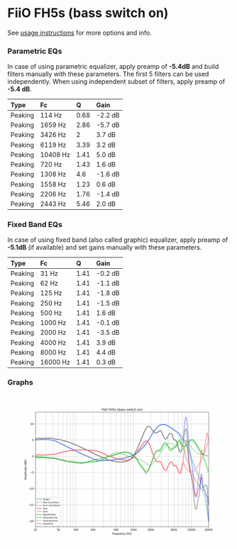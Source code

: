 # FiiO FH5s (bass switch on)
See [usage instructions](https://github.com/jaakkopasanen/AutoEq#usage) for more options and info.

### Parametric EQs
In case of using parametric equalizer, apply preamp of **-5.4dB** and build filters manually
with these parameters. The first 5 filters can be used independently.
When using independent subset of filters, apply preamp of **-5.4 dB**.

| Type    | Fc       |    Q | Gain    |
|:--------|:---------|:-----|:--------|
| Peaking | 114 Hz   | 0.68 | -2.2 dB |
| Peaking | 1659 Hz  | 2.86 | -5.7 dB |
| Peaking | 3426 Hz  | 2    | 3.7 dB  |
| Peaking | 6119 Hz  | 3.39 | 3.2 dB  |
| Peaking | 10408 Hz | 1.41 | 5.0 dB  |
| Peaking | 720 Hz   | 1.43 | 1.6 dB  |
| Peaking | 1308 Hz  | 4.6  | -1.6 dB |
| Peaking | 1558 Hz  | 1.23 | 0.6 dB  |
| Peaking | 2206 Hz  | 1.76 | -1.4 dB |
| Peaking | 2443 Hz  | 5.46 | 2.0 dB  |

### Fixed Band EQs
In case of using fixed band (also called graphic) equalizer, apply preamp of **-5.1dB**
(if available) and set gains manually with these parameters.

| Type    | Fc       |    Q | Gain    |
|:--------|:---------|:-----|:--------|
| Peaking | 31 Hz    | 1.41 | -0.2 dB |
| Peaking | 62 Hz    | 1.41 | -1.1 dB |
| Peaking | 125 Hz   | 1.41 | -1.8 dB |
| Peaking | 250 Hz   | 1.41 | -1.5 dB |
| Peaking | 500 Hz   | 1.41 | 1.6 dB  |
| Peaking | 1000 Hz  | 1.41 | -0.1 dB |
| Peaking | 2000 Hz  | 1.41 | -3.5 dB |
| Peaking | 4000 Hz  | 1.41 | 3.9 dB  |
| Peaking | 8000 Hz  | 1.41 | 4.4 dB  |
| Peaking | 16000 Hz | 1.41 | 0.3 dB  |

### Graphs
![](./FiiO%20FH5s%20(bass%20switch%20on).png)